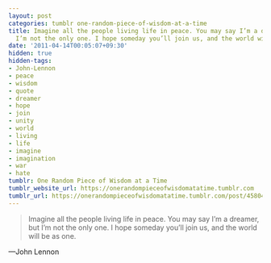 ```yaml
---
layout: post
categories: tumblr one-random-piece-of-wisdom-at-a-time
title: Imagine all the people living life in peace. You may say I’m a dreamer, but
  I’m not the only one. I hope someday you’ll join us, and the world will be as one.
date: '2011-04-14T00:05:07+09:30'
hidden: true
hidden-tags:
- John-Lennon
- peace
- wisdom
- quote
- dreamer
- hope
- join
- unity
- world
- living
- life
- imagine
- imagination
- war
- hate
tumblr: One Random Piece of Wisdom at a Time
tumblr_website_url: https://onerandompieceofwisdomatatime.tumblr.com
tumblr_url: https://onerandompieceofwisdomatatime.tumblr.com/post/4580413384/imagine-all-the-people-living-life-in-peace-you
---
```

> Imagine all the people living life in peace. You may say I’m a dreamer, but I’m not the only one. I hope someday you’ll join us, and the world will be as one.

—John Lennon
